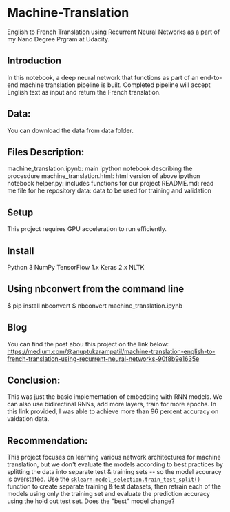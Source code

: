 # Machine-Translation
English to French Translation using Recurrent Neural Networks as a part of my Nano Degree Prgram at Udacity.

## Introduction
In this notebook, a deep neural network that functions as part of an end-to-end machine translation pipeline is built. Completed pipeline will accept English text as input and return the French translation.

## Data:
You can download the data from data folder.

## Files Description:
machine_translation.ipynb: main ipython notebook describing the procesdure
machine_translation.html: html version of above ipython notebook
helper.py: includes functions for our project
README.md: read me file for he repository
data: data to be used for training and validation 

## Setup
This project requires GPU acceleration to run efficiently. 


## Install
Python 3
NumPy
TensorFlow 1.x
Keras 2.x
NLTK

## Using nbconvert from the command line
$ pip install nbconvert $ nbconvert machine_translation.ipynb


## Blog
You can find the post abou this project on the link below:
https://medium.com/@anuptukarampatil/machine-translation-english-to-french-translation-using-recurrent-neural-networks-90f8b9e1635e

## Conclusion: 
This was just the basic implementation of embedding with RNN models. We can also use bidirectinal RNNs, add more layers, train for more epochs. In this link provided, I was able to achieve more than 96 percent accuracy on vaidation data. 

## Recommendation:
This project focuses on learning various network architectures for machine translation, but we don't evaluate the models according to best practices by splitting the data into separate test & training sets -- so the model accuracy is overstated. Use the [`sklearn.model_selection.train_test_split()`](http://scikit-learn.org/stable/modules/generated/sklearn.model_selection.train_test_split.html) function to create separate training & test datasets, then retrain each of the models using only the training set and evaluate the prediction accuracy using the hold out test set. Does the "best" model change?
